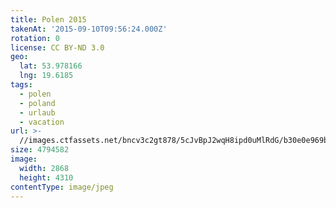 ```yaml
---
title: Polen 2015
takenAt: '2015-09-10T09:56:24.000Z'
rotation: 0
license: CC BY-ND 3.0
geo:
  lat: 53.978166
  lng: 19.6185
tags:
  - polen
  - poland
  - urlaub
  - vacation
url: >-
  //images.ctfassets.net/bncv3c2gt878/5cJvBpJ2wqH8ipd0uMlRdG/b30e0e969b6db6274db5ea19f9fcee0c/polen-2015_25862614551_o
size: 4794582
image:
  width: 2868
  height: 4310
contentType: image/jpeg
---
```



